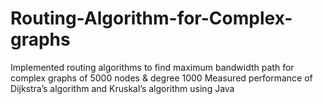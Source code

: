 # Routing-Algorithm-for-Complex-graphs
Implemented routing algorithms to find maximum bandwidth path for complex graphs of 5000 nodes & degree 1000
Measured performance of Dijkstra’s algorithm and Kruskal’s algorithm using Java
